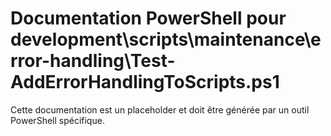 # Documentation PowerShell pour development\scripts\maintenance\error-handling\Test-AddErrorHandlingToScripts.ps1

Cette documentation est un placeholder et doit être générée par un outil PowerShell spécifique.
